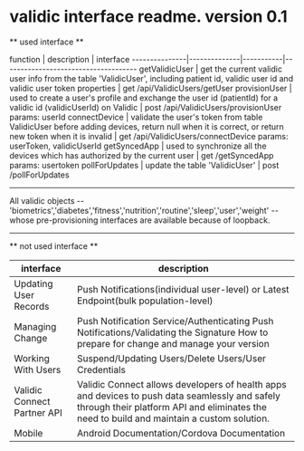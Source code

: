 # validic interface readme. version 0.1

** used interface **

function | description | interface 
---------------|--------------|-----------|-------------------------------------
getValidicUser | get the current validic user info from the table 'ValidicUser', including patient id, validic user id and validic user token properties | get /api/ValidicUsers/getUser 
provisionUser | used to create a user's profile and exchange the user id (patientId) for a validic id (validicUserId) on Validic | post /api/ValidicUsers/provisionUser  params: userId 
connectDevice | validate the user's token from table ValidicUser before adding devices, return null when it is correct, or return new token when it is invalid | get /api/ValidicUsers/connectDevice params: userToken, validicUserId 
getSyncedApp | used to synchronize all the devices which has authorized by the current user | get /getSyncedApp params: usertoken 
pollForUpdates | update the table 'ValidicUser' | post /pollForUpdates 


***

All validic objects -- 'biometrics','diabetes','fitness','nutrition','routine','sleep','user','weight' -- whose pre-provisioning interfaces are available because of loopback.

***


** not used interface **

interface  |  description
------------------------|-------------------------------------------------------
Updating User Records    | Push Notifications(individual user-level) or Latest Endpoint(bulk population-level)
Managing Change   |  Push Notification Service/Authenticating Push Notifications/Validating the Signature  How to prepare for change and manage your version
Working With Users  | Suspend/Updating Users/Delete Users/User Credentials
Validic Connect Partner API | Validic Connect allows developers of health apps and devices to push data seamlessly and safely through their platform API and eliminates the need to build and maintain a custom solution.
Mobile  |  Android Documentation/Cordova Documentation
